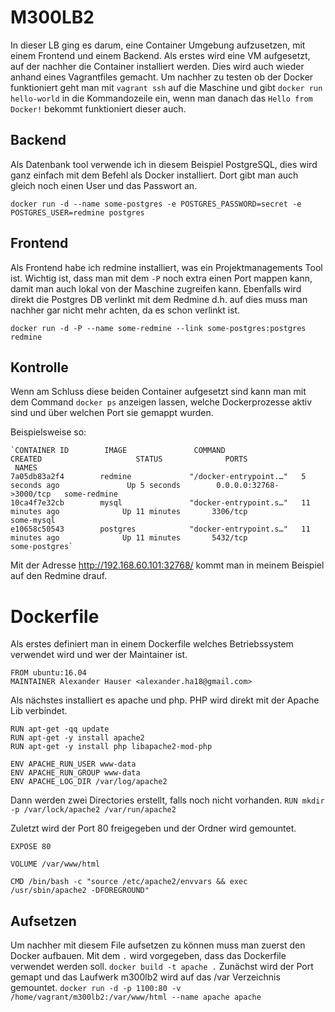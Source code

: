 # M300LB2
In dieser LB ging es darum, eine Container Umgebung aufzusetzen, mit einem Frontend und einem Backend.
Als erstes wird eine VM aufgesetzt, auf der nachher die Container installiert werden. Dies wird auch wieder anhand eines Vagrantfiles gemacht. Um nachher zu testen ob der Docker funktioniert geht man mit `vagrant ssh` auf die Maschine und gibt `docker run hello-world` in die Kommandozeile ein, wenn man danach das `Hello from Docker!` bekommt funktioniert dieser auch.

## Backend
Als Datenbank tool verwende ich in diesem Beispiel PostgreSQL, dies wird ganz einfach mit dem Befehl als Docker installiert. Dort gibt man auch gleich noch einen User und das Passwort an.
 
`docker run -d --name some-postgres -e POSTGRES_PASSWORD=secret -e POSTGRES_USER=redmine postgres`

## Frontend
Als Frontend habe ich redmine installiert, was ein Projektmanagements Tool ist. Wichtig ist, dass man mit dem `-P` noch extra einen Port mappen kann, damit man auch lokal von der Maschine zugreifen kann. Ebenfalls wird direkt die Postgres DB verlinkt mit dem Redmine d.h. auf dies muss man nachher gar nicht mehr achten, da es schon verlinkt ist.
 
`docker run -d -P --name some-redmine --link some-postgres:postgres redmine`

## Kontrolle
Wenn am Schluss diese beiden Container aufgesetzt sind kann man mit dem Command `docker ps` anzeigen lassen, welche Dockerprozesse aktiv sind und über welchen Port sie gemappt wurden.

Beispielsweise so:

    `CONTAINER ID        IMAGE               COMMAND                  CREATED                     STATUS              PORTS            
     NAMES
    7a05db83a2f4        redmine             "/docker-entrypoint.…"   5 seconds ago               Up 5 seconds        0.0.0.0:32768-  >3000/tcp   some-redmine
    10ca4f7e32cb        mysql               "docker-entrypoint.s…"   11 minutes ago              Up 11 minutes       3306/tcp                  some-mysql
    e10658c50543        postgres            "docker-entrypoint.s…"   11 minutes ago              Up 11 minutes       5432/tcp                  some-postgres`
Mit der Adresse http://192.168.60.101:32768/ kommt man in meinem Beispiel auf den Redmine drauf.


# Dockerfile
Als erstes definiert man in einem Dockerfile welches Betriebssystem verwendet wird und wer der Maintainer ist.
```
FROM ubuntu:16.04
MAINTAINER Alexander Hauser <alexander.ha18@gmail.com>
```

Als nächstes installiert es apache und php. PHP wird direkt mit der Apache Lib verbindet.
```
RUN apt-get -qq update
RUN apt-get -y install apache2
RUN apt-get -y install php libapache2-mod-php

ENV APACHE_RUN_USER www-data
ENV APACHE_RUN_GROUP www-data
ENV APACHE_LOG_DIR /var/log/apache2
```

Dann werden zwei Directories erstellt, falls noch nicht vorhanden.
`RUN mkdir -p /var/lock/apache2 /var/run/apache2`

Zuletzt wird der Port 80 freigegeben und der Ordner wird gemountet.
```
EXPOSE 80

VOLUME /var/www/html

CMD /bin/bash -c "source /etc/apache2/envvars && exec /usr/sbin/apache2 -DFOREGROUND"
```

## Aufsetzen
Um nachher mit diesem File aufsetzen zu können muss man zuerst den Docker aufbauen. Mit dem `.` wird vorgegeben, dass das Dockerfile verwendet werden soll.
`docker build -t apache .`
Zunächst wird der Port gemapt und das Laufwerk m300lb2 wird auf das /var Verzeichnis gemountet.
`docker run -d -p 1100:80 -v /home/vagrant/m300lb2:/var/www/html --name apache apache`
